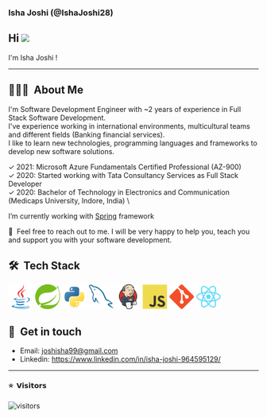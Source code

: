 ### Isha Joshi (@IshaJoshi28)


## Hi <img src="https://raw.githubusercontent.com/MartinHeinz/MartinHeinz/master/wave.gif" width="30px" style="max-width:100%;">
I'm Isha Joshi !

---

## 👨🏻‍💻 &nbsp;About Me
I'm Software Development Engineer with ~2 years of experience in Full Stack Software Development. \
I've experience working in international environments, multicultural teams and different fields (Banking financial services). \
I like to learn new technologies, programming languages and frameworks to develop new software solutions.

✓ 2021: Microsoft Azure Fundamentals Certified Professional (AZ-900) \
✓ 2020: Started working with Tata Consultancy Services as Full Stack Developer \
✓ 2020: Bachelor of Technology in Electronics and Communication (Medicaps University, Indore, India) \

I’m currently working with [Spring](https://spring.io/) framework

💬 &nbsp;Feel free to reach out to me. I will be very happy to help you, teach you and support you with your software development.

## 🛠️ &nbsp;Tech Stack
<img src="https://github.com/devicons/devicon/blob/master/icons/java/java-original.svg" alt="java" width="50" height="50" /> <img src="https://github.com/devicons/devicon/blob/master/icons/spring/spring-original.svg" alt="spring" width="50" height="50" /> <img src="https://github.com/devicons/devicon/blob/master/icons/python/python-original.svg" alt="python" width="50" height="50" /> <img src="https://github.com/devicons/devicon/blob/master/icons/mysql/mysql-original.svg" alt="mysql" width="50" height="50" />  <img src="https://github.com/devicons/devicon/blob/master/icons/jenkins/jenkins-original.svg" alt="jenkins" width="50" height="50" /> <img src="https://github.com/devicons/devicon/blob/master/icons/javascript/javascript-original.svg" alt="javascript" width="50" height="50" /> <img src="https://github.com/devicons/devicon/blob/master/icons/git/git-original.svg" alt="git" width="50" height="50" /> <img src="https://github.com/devicons/devicon/blob/master/icons/react/react-original.svg" alt="react" width="50" height="50" /> 


## 💌 &nbsp;Get in touch
- Email: joshisha99@gmail.com
- Linkedin: https://www.linkedin.com/in/isha-joshi-964595129/

---
#### ⭐️ &nbsp;𝗩𝗶𝘀𝗶𝘁𝗼𝗿𝘀

![visitors](https://visitor-badge.glitch.me/badge?page_id=IshaJoshi28)
